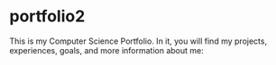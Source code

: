 # portfolio2
This is my Computer Science Portfolio. In it, you will find my projects, experiences, goals, and more information about me:
